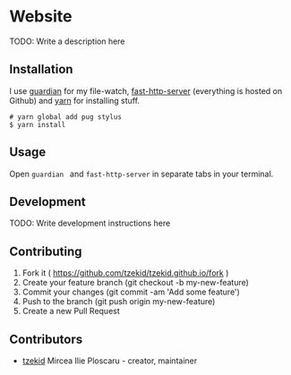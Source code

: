 # Website

TODO: Write a description here

## Installation

I use [guardian](https://github.com/f/guardian) for my file-watch, [fast-http-server](https://github.com/tzekid/fast-http-server) (everything is hosted on Github) and [yarn](https://yarnpkg.com/en/docs/install) for installing stuff.

```
# yarn global add pug stylus 
$ yarn install
```

## Usage

Open ```guardian ``` and ```fast-http-server``` in separate tabs in your terminal. 

## Development

TODO: Write development instructions here

## Contributing

1. Fork it ( https://github.com/tzekid/tzekid.github.io/fork )
2. Create your feature branch (git checkout -b my-new-feature)
3. Commit your changes (git commit -am 'Add some feature')
4. Push to the branch (git push origin my-new-feature)
5. Create a new Pull Request

## Contributors

- [tzekid](https://github.com/tzekid) Mircea Ilie Ploscaru - creator, maintainer
